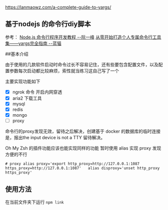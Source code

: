 https://lanmaowz.com/a-complete-guide-to-yargs/
## 基于nodejs 的命令行diy脚本

参考：
[Node.js 命令行程序开发教程 --阮一峰](http://www.ruanyifeng.com/blog/2015/05/command-line-with-node.html)
[从零开始打造个人专属命令行工具集——yargs完全指南 --蓝猫](https://lanmaowz.com/a-complete-guide-to-yargs/)

##基本介绍

由于使用的几款软件启动时命令过长不容易记住，还有些要包含配置文件，以及配置参数每次启动都比较麻烦，索性就当练习这自己写了一个

主要实现功能如下

* [x] ngrok 命令 开启内网穿透
* [x] aria2 下载工具
* [x] mysql
* [x] redis
* [x] mongo
* [ ] proxy

命令行的proxy发现无效，留待之后解决，创建基于 docker 的数据库的临时连接是，报出the input device is not a TTY 留待解决。

Oh My Zsh 的插件功能应该也能实现同样的功能 暂时使用 alias 实现 proxy 发现方便的不行

`# proxy
alias proxy='export http_proxy=http://127.0.0.1:1087 https_proxy=http://127.0.0.1:1087'  
alias disproxy='unset http_proxy https_proxy'`

## 使用方法
在当前文件夹下运行 `npm link`

